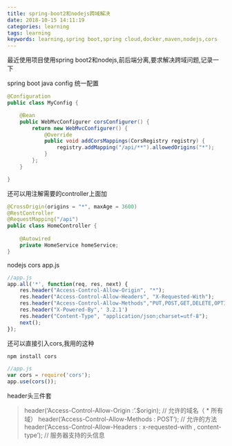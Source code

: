 ```yaml
---
title: spring-boot2和nodejs跨域解决
date: 2018-10-15 14:11:19
categories: learning
tags: learning
keywords: learning,spring boot,spring cloud,docker,maven,nodejs,cors
---
```


最近使用项目使用spring boot2和nodejs,前后端分离,要求解决跨域问题,记录一下

<!--more-->

spring boot java config 统一配置

```java
@Configuration
public class MyConfig {

	@Bean
	public WebMvcConfigurer corsConfigurer() {
		return new WebMvcConfigurer() {
			@Override
			public void addCorsMappings(CorsRegistry registry) {
				registry.addMapping("/api/**").allowedOrigins("*");
			}
		};
	}

}
```

还可以用注解需要的controller上面加

```java
@CrossOrigin(origins = "*", maxAge = 3600)
@RestController
@RequestMapping("/api")
public class HomeController {
	
	@Autowired
	private HomeService homeService;
}	
```

<!--more-->

nodejs cors app.js 
```javascript
//app.js
app.all('*', function(req, res, next) {
    res.header("Access-Control-Allow-Origin", "*");
    res.header("Access-Control-Allow-Headers", "X-Requested-With");
    res.header("Access-Control-Allow-Methods","PUT,POST,GET,DELETE,OPTIONS");
    res.header("X-Powered-By",' 3.2.1')
    res.header("Content-Type", "application/json;charset=utf-8");
    next();
});
```
还可以直接引入cors,我用的这种
```bash
npm install cors
```
```javascript
//app.js
var cors = require('cors');
app.use(cors());
```
header头三件套
> header(‘Access-Control-Allow-Origin :’.$origin); // 允许的域名（ * 所有域） 
> header(‘Access-Control-Allow-Methods : POST’); // 允许的方法 
> header(‘Access-Control-Allow-Headers : x-requested-with , content-type’); // 服务器支持的头信息

